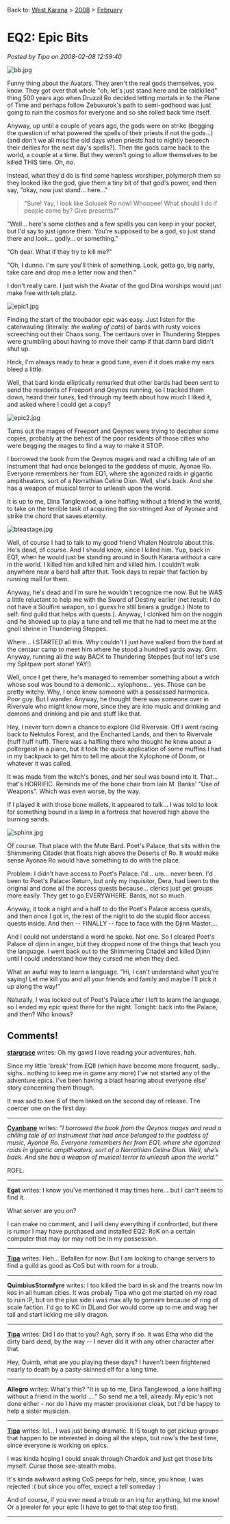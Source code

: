 Back to: [West Karana](/posts/westkarana.md) > [2008](/posts/2008/westkarana.md) > [February](./westkarana.md)
# EQ2: Epic Bits

*Posted by Tipa on 2008-02-08 12:59:40*

![bb.jpg](../../../uploads/2008/02/bb.jpg)

Funny thing about the Avatars. They aren't the real gods themselves, you know. They got over that whole "oh, let's just stand here and be raidkilled" thing 500 years ago when Druzzil Ro decided letting mortals in to the Plane of Time and perhaps follow Zebuxurok's path to semi-godhood was just going to ruin the cosmos for everyone and so she rolled back time itself.

Anyway, up until a couple of years ago, the gods were on strike (begging the question of what powered the spells of their priests if not the gods...) (and don't we all miss the old days when priests had to nightly beseech their deities for the next day's spells?). Then the gods came back to the world, a couple at a time. But they weren't going to allow themselves to be killed THIS time. Oh, no.

Instead, what they'd do is find some hapless worshiper, polymorph them so they looked like the god, give them a tiny bit of that god's power, and then say, "okay, now just stand... here..."


> "Sure! Yay, I look like Solusek Ro now! Whoopee! What should I do if people come by? Give presents?"

"Well... here's some clothes and a few spells you can keep in your pocket, but I'd say to just ignore them. You're supposed to be a god, so just stand there and look... godly... or something."

"Oh dear. What if they try to kill me?"

"Oh, I dunno. I'm sure you'll think of something. Look, gotta go, big party, take care and drop me a letter now and then."




I don't really care. I just wish the Avatar of the god Dina worships would just make free with teh platz.

![epic1.jpg](../../../uploads/2008/02/epic1.jpg)

Finding the start of the troubador epic was easy. Just listen for the caterwauling (literally: *the wailing of cats*) of bards with rusty voices screeching out their Chaos song. The centaurs over in Thundering Steppes were grumbling about having to move their camp if that damn bard didn't shut up.

Heck, I'm always ready to hear a good tune, even if it does make my ears bleed a little.

Well, that bard kinda elliptically remarked that other bards had been sent to send the residents of Freeport and Qeynos running, so I tracked them down, heard their tunes, lied through my teeth about how much I liked it, and asked where I could get a copy?

![epic2.jpg](../../../uploads/2008/02/epic2.jpg)

Turns out the mages of Freeport and Qeynos were trying to decipher some copies, probably at the behest of the poor residents of those cities who were begging the mages to find a way to make it STOP.

I borrowed the book from the Qeynos mages and read a chilling tale of an instrument that had once belonged to the goddess of music, Ayonae Ro. Everyone remembers her from EQ1, where she agonized raids in gigantic ampitheaters, sort of a Norrathian Celine Dion. Well, she's back. And she has a weapon of musical terror to unleash upon the world.

It is up to me, Dina Tanglewood, a lone halfling without a friend in the world, to take on the terrible task of acquiring the six-stringed Axe of Ayonae and strike the chord that saves eternity.

![bteastage.jpg](../../../uploads/2008/02/bteastage.jpg)

Well, of course I had to talk to my good friend Vhalen Nostrolo about this. He's dead, of course. And I should know, since I killed him. Yup, back in EQ1, when he would just be standing around in South Karana without a care in the world. I killed him and killed him and killed him. I couldn't walk anywhere near a bard hall after that. Took days to repair that faction by running mail for them.

Anyway, he's dead and I'm sure he wouldn't recognize me now. But he WAS a little reluctant to help me with the Sword of Destiny earlier (net result: I do not have a Soulfire weapon, so I guess he still bears a grudge.) (Note to self: find guild that helps with quests.). Anyway, I clonked him on the noggin and he showed up to play a tune and tell me that he had to meet me at the gnoll shrine in Thundering Steppes.

Where... I STARTED all this. Why couldn't I just have walked from the bard at the centaur camp to meet him where he stood a hundred yards away. Grrr. Anyway, running all the way BACK to Thundering Steppes (but no! let's use my Splitpaw port stone! YAY!)

Well, once I get there, he's managed to remember something about a witch whose soul was bound to a demonic... xylophone... yes. Those can be pretty witchy. Why, I once knew someone with a possessed harmonica. Poor guy. But I wander. Anyway, he thought there was someone over in Rivervale who might know more, since they are into music and drinking and demons and drinking and pie and stuff like that.

Hey, I never turn down a chance to explore Old Rivervale. Off I went racing back to Nektulos Forest, and the Enchanted Lands, and then to Rivervale (huff huff huff). There was a halfling there who thought he knew about a poltergeist in a piano, but it took the quick application of some muffins I had in my backpack to get him to tell me about the Xylophone of Doom, or whatever it was called.

It was made from the witch's bones, and her soul was bound into it. That... that's HORRIFIC. Reminds me of the bone chair from Iain M. Banks' "Use of Weapons". Which was even worse, by the way.

If I played it with those bone mallets, it appeared to talk... I was told to look for something bound in a lamp in a fortress that hovered high above the burning sands.

![sphinx.jpg](../../../uploads/2008/02/sphinx.jpg)

Of course. That place with the Mute Bard. Poet's Palace, that sits within the Shimmering Citadel that floats high above the Deserts of Ro. It would make sense Ayonae Ro would have something to do with the place.

Problem: I didn't have access to Poet's Palace. I'd... um... never been. I'd been to Poet's Palace: Return, but only my inquisitor, Dera, had been to the original and done all the access quests because... clerics just get groups more easily. They get to go EVERYWHERE. Bards, not so much.

Anyway, it took a night and a half to do the Poet's Palace access quests, and then once I got in, the rest of the night to do the stupid floor access quests inside. And then -- FINALLY -- face to face with the Djinn Master....

And I could not understand a word he spoke. Not one. So I cleared Poet's Palace of djinn in anger, but they dropped none of the things that teach you the language. I went back out to the Shimmering Citadel and killed Djinn until I could understand how they cursed me when they died.

What an awful way to learn a language. "Hi, I can't understand what you're saying! Let me kill you and all your friends and family and maybe I'll pick it up along the way!"

Naturally, I was locked out of Poet's Palace after I left to learn the language, so I ended my epic quest there for the night. Tonight: back into the Palace, and then? Who knows?

## Comments!

**[stargrace](http://mmoquests.com)** writes: Oh my gawd I love reading your adventures, hah. 

Since my little 'break' from EQII (which have become more frequent, sadly.. sighs.. nothing to keep me in game any more) I've not started any of the adventure epics. I've been having a blast hearing about everyone else' story concerning them though. 

It was sad to see 6 of them linked on the second day of release. The coercer one on the first day.

---

**[Cyanbane](http://www.cyanbane.com)** writes: *"I borrowed the book from the Qeynos mages and read a chilling tale of an instrument that had once belonged to the goddess of music, Ayonae Ro. Everyone remembers her from EQ1, where she agonized raids in gigantic ampitheaters, sort of a Norrathian Celine Dion. Well, she’s back. And she has a weapon of musical terror to unleash upon the world."*

ROFL.

---

**Egat** writes: I know you've mentioned it may times here... but I can't seem to find it.

What server are you on?

I can make no comment, and I will deny everything if confronted, but there is rumor I may have purchased and installed EQ2: RoK on a certain computer that may (or may not) be in my possession.

---

**[Tipa](https://chasingdings.com)** writes: Heh... Befallen for now. But I am looking to change servers to find a guild as good as CoS but with room for a troub.

---

**QuimbiusStormfyre** writes: I too killed the bard in sk and the treants now Im kos in all human cities. It was probaly Tipa who got me started on my road to ruin :P, but on the plus side i was max ally to gornaire because of ring of scale faction. I'd go to KC in DLand Gor would come up to me and wag her tail and start licking me silly dragon.

---

**[Tipa](https://chasingdings.com)** writes: Did I do that to you? Agh, sorry if so. It was Etha who did the dirty bard deed, by the way -- I never did it with any other character after that.

Hey, Quimb, what are you playing these days? I haven't been frightened nearly to death by a pasty-skinned elf for a long time.

---

**Allegro** writes: What's this? "It is up to me, Dina Tanglewood, a lone halfling without a friend in the world ...." So send me a tell, already. My epic's not done either - nor do I have my master provisioner cloak, but I'd be happy to help a sister musician.

---

**[Tipa](https://chasingdings.com)** writes: lol... I was just being dramatic. It IS tough to get pickup groups that happen to be interested in doing all the steps, but now's the best time, since everyone is working on epics.

I was kinda hoping I could sneak through Chardok and just get those bits myself. Curse those see-stealth mobs.

It's kinda awkward asking CoS peeps for help, since, you know, I was rejected :( but since you offer, expect a tell someday :)

And of course, if you ever need a troub or an inq for anything, let me know! Or a jeweler for your epic (I have to get to that step too first).

---

